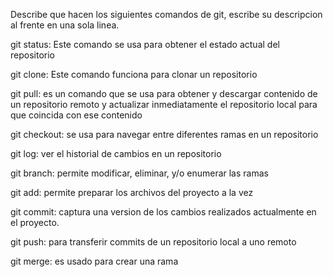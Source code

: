 Describe que hacen los siguientes comandos de git, escribe su descripcion al frente en una sola linea.

git status: Este comando se usa para obtener el estado actual del repositorio

git clone: Este comando funciona para clonar un repositorio

git pull: es un comando que se usa para obtener y descargar contenido de un repositorio remoto y actualizar inmediatamente el repositorio local para que coincida con ese contenido

git checkout: se usa para navegar entre diferentes ramas en un repositorio

git log: ver el historial de cambios en un repositorio

git branch: permite modificar, eliminar, y/o enumerar las ramas

git add: permite preparar los archivos del proyecto a la vez

git commit: captura una version de los cambios realizados actualmente en el proyecto.

git push: para transferir commits de un repositorio local a uno remoto

git merge: es usado para crear una rama
